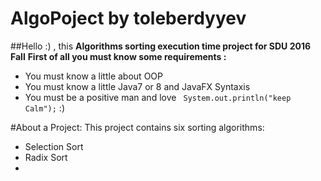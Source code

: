 # AlgoPoject by toleberdyyev
##Hello :) , this **Algorithms sorting execution time project for SDU 2016 Fall**
**First of all you must know some requirements :**
* You must know a little about OOP 
* You must know a little Java7 or 8 and JavaFX Syntaxis
* You must be a positive man and love ``` System.out.println("keep Calm");``` :)

#About a Project:
This project contains six sorting algorithms:
* Selection Sort
* Radix Sort
* 
